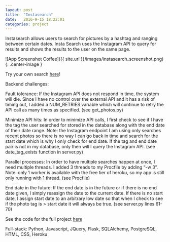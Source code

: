 ```yaml
---
layout: post
title:  "Instasearch"
date:   2016-9-15 18:22:01
categories: project
---
```

Instasearch allows users to search for pictures by a hashtag and ranging between certain dates. Insta Search uses the Instagram API to query for results and shows the results to the user on the same page.

![App Screenshot Coffee]({{ site.url }}/images/instasearch_screenshot.png){: .center-image }

Try your own search  [here](https://insta-search-sarah.herokuapp.com/)!

Backend challenges:

Fault tolerance: If the Instagram API does not respond in time, the system will die. Since I have no control over the external API and it has a risk of timing out, I added a NUM_RETRIES variable which will continue to retry the API call as many times as specified. (see get_photos.py)

Minimize API hits: In order to minimize API calls, I first check to see if I have the tag the user searched for stored in the database along with the end date of their date range. Note: the Instagram endpoint I am using only searches recent photos so there is no way I can go back in time and search for the start date which is why I only check for end date. If the tag and end date pair is not in my database, only then will I query the Instagram API. (see date_tag_exists function in server.py)

Parallel processes: In order to have multiple searches happen at once, I need multiple threads. I added 3 threads to my Procfile by adding “-w 3”. Note: only 1 worker is available with the free tier of heroku, so my app is still only running with 1 thread. (see Procfile)

End date in the future: If the end date is in the future or if there is no end date given, I simply reassign the date to the current date. If there is no start date, I assign start date to an arbitrary low date so that when I check to see if the photo tag is > start date it will always be true. (see server.py lines 61-70)

See the code for the full project [here](https://github.com/sajafleming/insta_search)

Full-stack: Python, Javascript, JQuery, Flask, SQLAlchemy, PostgreSQL, HTML, CSS, Heroku